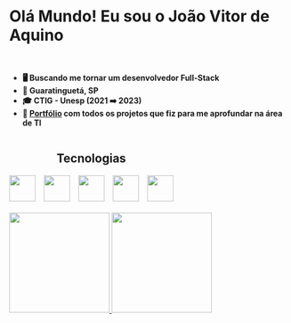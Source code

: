 <h1>Olá Mundo! Eu sou o João Vitor de Aquino</h1><br>

- **🖥️ Buscando me tornar um desenvolvedor Full-Stack** 
- **📍 Guaratinguetá, SP** 
- **🎓 CTIG - Unesp (2021 ➡️ 2023)**
- **📂 [Portfólio](https://github.com/jv-aquino/portfolio) com todos os projetos que fiz para me aprofundar na área de TI**

<div style="display: inline-block" align="center">
  <h2>Tecnologias</h2>
  <img height="47" src="https://cdn.jsdelivr.net/gh/devicons/devicon/icons/html5/html5-original.svg" /> &ensp;
  <img height="47" src="https://cdn.jsdelivr.net/gh/devicons/devicon/icons/css3/css3-original.svg" /> &ensp;
  <img height="47" src="https://cdn.jsdelivr.net/gh/devicons/devicon/icons/bootstrap/bootstrap-plain.svg" /> &ensp;
  <img height="47" src="https://cdn.jsdelivr.net/gh/devicons/devicon/icons/javascript/javascript-original.svg" /> &ensp;
  <img height="47" src="https://cdn.jsdelivr.net/gh/devicons/devicon/icons/nodejs/nodejs-original-wordmark.svg" />
</div>
<br><br>
<div>
  <a href="https://github.com/jv-aquino">
  <img height="180em" src="https://github-readme-stats.vercel.app/api?username=jv-aquino&show_icons=true&theme=tokyonight&count_private=true&include_all_commits=true">
  <img height="180em" src="https://github-readme-stats.vercel.app/api/top-langs/?username=jv-aquino&theme=tokyonight&count_private=true&layout=compact">
</div>
